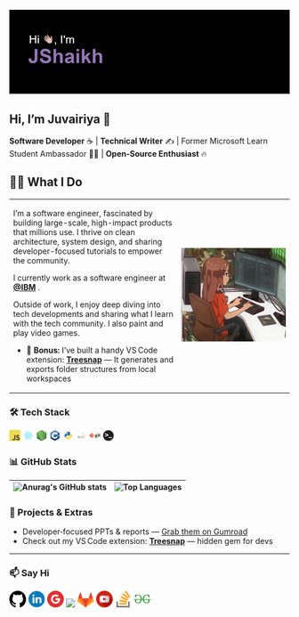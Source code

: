 ![Header](https://raw.githubusercontent.com/jelonmusk/jelonmusk/master/header.png)

## Hi, I’m Juvairiya 👋  
**Software Developer** ☕  | **Technical Writer** ✍️ | Former Microsoft Learn Student Ambassador 👩‍💻 |  **Open‑Source Enthusiast** 🔥  
<!--
[![License](https://img.shields.io/github/license/jelonmusk/jelonmusk?color=blue)](https://github.com/jelonmusk/jelonmusk/blob/master/LICENSE)
-->
<!--
#### Connect with Me  
<a href="https://github.com/jelonmusk" target="_blank"><img src="https://raw.githubusercontent.com/jelonmusk/jelonmusk/master/github.svg" width="30"/></a>
<a href="https://www.linkedin.com/in/juvairiya-fathima/" target="_blank"><img src="https://raw.githubusercontent.com/jelonmusk/jelonmusk/master/linkedin.svg" width="30"/></a>
<a href="mailto:jelonmusk@gmail.com" target="_blank"><img src="https://raw.githubusercontent.com/jelonmusk/jelonmusk/master/google.svg" width="30"/></a>
<a href="https://jelonmusk.medium.com/" target="_blank"><img src="https://raw.githubusercontent.com/jelonmusk/jelonmusk/master/medium.svg" width="30"/></a>
<a href="https://gitlab.com/jelonmusk" target="_blank"><img src="https://raw.githubusercontent.com/jelonmusk/jelonmusk/master/gitlab.svg" width="30"/></a>
<a href="https://www.youtube.com/channel/UCYKvkhU5vNS5O7W-J-zlp4g" target="_blank"><img src="https://raw.githubusercontent.com/jelonmusk/jelonmusk/master/youtube.svg" width="30"/></a>
<a href="https://stackoverflow.com/users/12005297/j-shaikh" target="_blank"><img src="https://raw.githubusercontent.com/jelonmusk/jelonmusk/master/stack-overflow.svg" width="30"/></a>
<a href="https://auth.geeksforgeeks.org/user/jelonmusk/articles" target="_blank"><img src="https://raw.githubusercontent.com/jelonmusk/jelonmusk/master/icons8-geeksforgeeks.svg" width="30"/></a>
-->
<!-----

![Visitors](https://visitor-badge.glitch.me/badge?page_id=jelonmusk.jelonmusk&left_color=green&right_color=red)

--- -->

## 👨‍💻 What I Do  

<table border="0">
  <tr>
    <td width="60%" valign="top" border="0">
      <p>
      I’m a software engineer, fascinated by building large-scale, high-impact products that millions use. I thrive on clean architecture, system design, and sharing developer-focused tutorials to empower the community.
      </p>
     <p>I currently work as a software engineer at <a href = "https://github.com/IBM"><strong>@IBM</strong></a> .</p>
     <p> Outside of work, I enjoy deep diving into tech developments and sharing what I learn with the tech community. I also paint and play video games.</p>
      <ul>
        <li><strong>🔧 Bonus:</strong> I’ve built a handy VS Code extension: <a href="https://marketplace.visualstudio.com/items?itemName=jelonmusk.treesnap" target="_blank"><strong>Treesnap</strong></a> — It generates and exports folder structures from local workspaces</li>
      </ul>
    </td>
    <td width="40%" align="center" border="0">
      <img src="https://raw.githubusercontent.com/jelonmusk/jelonmusk/master/tenor.gif" width="300" alt="Typing animation" />
    </td>
  </tr>
</table>



### 🛠️ Tech Stack  
<code><img height="20" src="https://raw.githubusercontent.com/github/explore/80688e429a7d4ef2fca1e82350fe8e3517d3494d/topics/javascript/javascript.png"></code>
<code><img height="20" src="https://raw.githubusercontent.com/github/explore/80688e429a7d4ef2fca1e82350fe8e3517d3494d/topics/react/react.png"></code>
<code><img height="20" src="https://raw.githubusercontent.com/github/explore/80688e429a7d4ef2fca1e82350fe8e3517d3494d/topics/nodejs/nodejs.png"></code>
<code><img height="20" src="https://raw.githubusercontent.com/github/explore/80688e429a7d4ef2fca1e82350fe8e3517d3494d/topics/cpp/cpp.png"></code>
<code><img height="20" src="https://raw.githubusercontent.com/github/explore/80688e429a7d4ef2fca1e82350fe8e3517d3494d/topics/python/python.png"></code>
<code><img height="20" src="https://raw.githubusercontent.com/github/explore/80688e429a7d4ef2fca1e82350fe8e3517d3494d/topics/mysql/mysql.png"></code>
<code><img height="20" src="https://raw.githubusercontent.com/github/explore/80688e429a7d4ef2fca1e82350fe8e3517d3494d/topics/git/git.png"></code>
<code><img height="20" src="https://raw.githubusercontent.com/github/explore/80688e429a7d4ef2fca1e82350fe8e3517d3494d/topics/terminal/terminal.png"></code>


### 📊 GitHub Stats  
| ![Anurag's GitHub stats](https://github-readme-stats.vercel.app/api?username=jelonmusk&show_icons=true&include_all_commits=true&theme=transparent) | ![Top Languages](https://github-readme-stats.vercel.app/api/top-langs/?username=jelonmusk&layout=compact&theme=transparent) |
|---|---|
<!--
> 🔁 These stats update every ~6 hours. If they're not showing up, append `?cache_bust=1` to the image URL to force refresh.

---
-->
### 🔗 Projects & Extras  
- Developer‑focused PPTs & reports — [Grab them on Gumroad](https://jelonmusk.gumroad.com/l/pXTeR)  
- Check out my VS Code extension:  [**Treesnap**](https://marketplace.visualstudio.com/items?itemName=jelonmusk.treesnap) — hidden gem for devs

---

### 📫 Say Hi  

<a href="https://github.com/jelonmusk" target="_blank"><img src="https://raw.githubusercontent.com/jelonmusk/jelonmusk/master/github.svg" width="30"/></a>
<a href="https://www.linkedin.com/in/juvairiya-fathima/" target="_blank"><img src="https://raw.githubusercontent.com/jelonmusk/jelonmusk/master/linkedin.svg" width="30"/></a>
<a href="mailto:jelonmusk@gmail.com" target="_blank"><img src="https://raw.githubusercontent.com/jelonmusk/jelonmusk/master/google.svg" width="30"/></a>
<a href="https://jelonmusk.medium.com/" target="_blank"><img src="https://raw.githubusercontent.com/jelonmusk/jelonmusk/master/medium.svg" width="30"/></a>
<a href="https://gitlab.com/jelonmusk" target="_blank"><img src="https://raw.githubusercontent.com/jelonmusk/jelonmusk/master/gitlab.svg" width="30"/></a>
<a href="https://www.youtube.com/channel/UCYKvkhU5vNS5O7W-J-zlp4g" target="_blank"><img src="https://raw.githubusercontent.com/jelonmusk/jelonmusk/master/youtube.svg" width="30"/></a>
<a href="https://stackoverflow.com/users/12005297/j-shaikh" target="_blank"><img src="https://raw.githubusercontent.com/jelonmusk/jelonmusk/master/stack-overflow.svg" width="30"/></a>
<a href="https://auth.geeksforgeeks.org/user/jelonmusk/articles" target="_blank"><img src="https://raw.githubusercontent.com/jelonmusk/jelonmusk/master/icons8-geeksforgeeks.svg" width="30"/></a>
